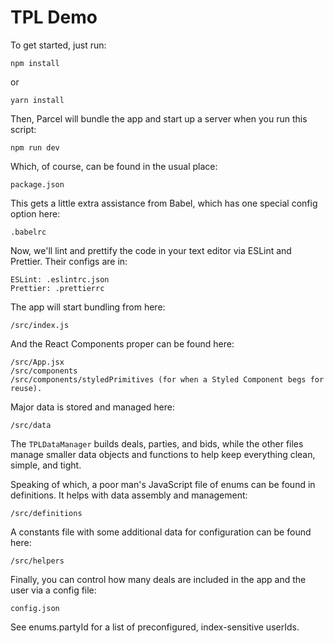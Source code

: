 # TPL Demo

To get started, just run:

```
npm install
```

or

```
yarn install
```

Then, Parcel will bundle the app and start up a server when you run this script:

```
npm run dev
```

Which, of course, can be found in the usual place:

```
package.json
```

This gets a little extra assistance from Babel, which has one special config option here:

```
.babelrc
```

Now, we'll lint and prettify the code in your text editor via ESLint and Prettier. Their configs are in:

```
ESLint: .eslintrc.json
Prettier: .prettierrc
```

The app will start bundling from here:

```
/src/index.js
```

And the React Components proper can be found here:

```
/src/App.jsx
/src/components
/src/components/styledPrimitives (for when a Styled Component begs for reuse).
```

Major data is stored and managed here:

```
/src/data
```

The `TPLDataManager` builds deals, parties, and bids, while the other files manage smaller data objects and functions to help keep everything clean, simple, and tight.

Speaking of which, a poor man's JavaScript file of enums can be found in definitions. It helps with data assembly and management:

```
/src/definitions
```

A constants file with some additional data for configuration can be found here:

```
/src/helpers
```

Finally, you can control how many deals are included in the app and the user via a config file:

```
config.json
```

See enums.partyId for a list of preconfigured, index-sensitive userIds.
